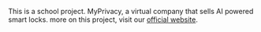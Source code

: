This is a school project.
MyPrivacy, a virtual company that sells AI powered smart locks.
more on this project, visit our [official website](https://www.google.com).

